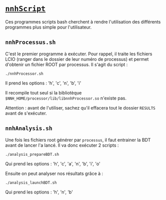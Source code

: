 # [`nnhScript`](.)
Ces programmes scripts bash cherchent à rendre l'utilisation des différents programmes plus simple pour l'utilisateur. 

## `nnhProcessus.sh`
C'est le premier programme à exécuter. Pour rappel, il traite les fichiers LCIO (ranger dans le dossier de leur numéro de processus) et permet d'obtenir un fichier ROOT par processus. Il s'agit du script :
```
./nnhProcessor.sh
```
Il prend les options : 'h', 'c', 'n', 'b', 'i'

Il recompile tout seul si la bibliotèque `$NNH_HOME/processor/lib/libnnhProcessor.so` n'existe pas.

Attention : avant de l'utiliser, sachez qu'il effacera tout le dossier `RESULTS` avant de s'exécuter.

## `nnhAnalysis.sh`
Une fois les fichiers root générer par `processus`, il faut entrainer la BDT avant de lancer l'a lancé. Il va donc exécuter 2 scripts :
```
./analysis_prepareBDT.sh
```
Qui prend les options : 'h', 'c', 'a', 'n', 'b', 'i', 'o'

Ensuite on peut analyser nos résultats grâce à :
```
./analysis_launchBDT.sh
```
Qui prend les options : 'h', 'n', 'b'
